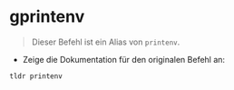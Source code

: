 # gprintenv

> Dieser Befehl ist ein Alias von `printenv`.

- Zeige die Dokumentation für den originalen Befehl an:

`tldr printenv`
